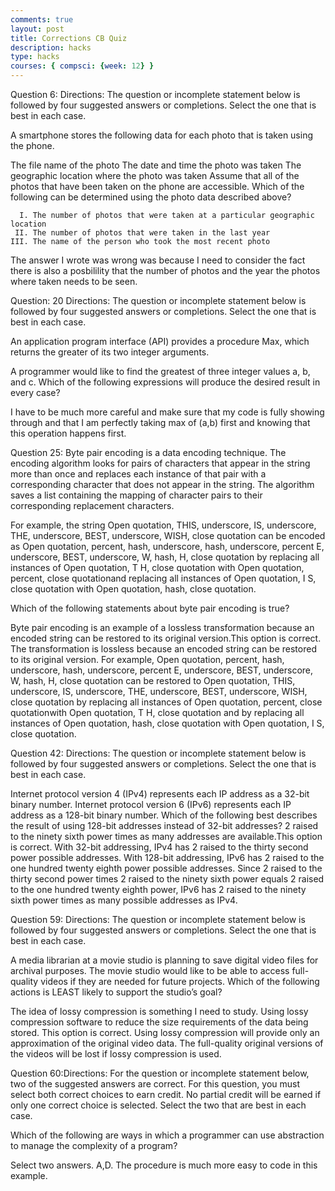 ```yaml
---
comments: true
layout: post
title: Corrections CB Quiz
description: hacks
type: hacks
courses: { compsci: {week: 12} }
---
```


Question 6: Directions: The question or incomplete statement below is followed by four suggested answers or completions. Select the one that is best in each case.

A smartphone stores the following data for each photo that is taken using the phone.

The file name of the photo
The date and time the photo was taken
The geographic location where the photo was taken
Assume that all of the photos that have been taken on the phone are accessible. Which of the following can be determined using the photo data described above?

      I. The number of photos that were taken at a particular geographic location
     II. The number of photos that were taken in the last year
    III. The name of the person who took the most recent photo

The answer I wrote was wrong was because I need to consider the fact there is also a posbilility that the number of photos and the year the photos where taken needs to be seen. 

Question: 20
Directions: The question or incomplete statement below is followed by four suggested answers or completions. Select the one that is best in each case.

An application program interface (API) provides a procedure Max, which returns the greater of its two integer arguments.

A programmer would like to find the greatest of three integer values a, b, and c. Which of the following expressions will produce the desired result in every case?

I have to be much more careful and make sure that my code is fully showing through and that I am perfectly taking max of (a,b) first and knowing that this operation happens first.

Question 25: Byte pair encoding is a data encoding technique. The encoding algorithm looks for pairs of characters that appear in the string more than once and replaces each instance of that pair with a corresponding character that does not appear in the string. The algorithm saves a list containing the mapping of character pairs to their corresponding replacement characters.

For example, the string Open quotation, THIS, underscore, IS, underscore, THE, underscore, BEST, underscore, WISH, close quotation can be encoded as Open quotation, percent, hash, underscore, hash, underscore, percent E, underscore, BEST, underscore, W, hash, H, close quotation by replacing all instances of Open quotation, T H, close quotation with Open quotation, percent, close quotationand replacing all instances of Open quotation, I S, close quotation with Open quotation, hash, close quotation.

Which of the following statements about byte pair encoding is true?

Byte pair encoding is an example of a lossless transformation because an encoded string can be restored to its original version.This option is correct. The transformation is lossless because an encoded string can be restored to its original version. For example, Open quotation, percent, hash, underscore, hash, underscore, percent E, underscore, BEST, underscore, W, hash, H, close quotation can be restored to Open quotation, THIS, underscore, IS, underscore, THE, underscore, BEST, underscore, WISH, close quotation by replacing all instances of Open quotation, percent, close quotationwith Open quotation, T H, close quotation and by replacing all instances of Open quotation, hash, close quotation with Open quotation, I S, close quotation.

Question 42: Directions: The question or incomplete statement below is followed by four suggested answers or completions. Select the one that is best in each case.

Internet protocol version 4 (IPv4) represents each IP address as a 32-bit binary number. Internet protocol version 6 (IPv6) represents each IP address as a 128-bit binary number. Which of the following best describes the result of using 128-bit addresses instead of 32-bit addresses?
2 raised to the ninety sixth power times as many addresses are available.This option is correct. With 32-bit addressing, IPv4 has 2 raised to the thirty second power possible addresses. With 128-bit addressing, IPv6 has 2 raised to the one hundred twenty eighth power possible addresses. Since 2 raised to the thirty second power times 2 raised to the ninety sixth power equals 2 raised to the one hundred twenty eighth power, IPv6 has 2 raised to the ninety sixth power times as many possible addresses as IPv4.

Question 59:
Directions: The question or incomplete statement below is followed by four suggested answers or completions. Select the one that is best in each case.

A media librarian at a movie studio is planning to save digital video files for archival purposes. The movie studio would like to be able to access full-quality videos if they are needed for future projects. Which of the following actions is LEAST likely to support the studio’s goal?

The idea of lossy compression is something I need to study.
Using lossy compression software to reduce the size requirements of the data being stored. This option is correct. Using lossy compression will provide only an approximation of the original video data. The full-quality original versions of the videos will be lost if lossy compression is used.


Question 60:Directions: For the question or incomplete statement below, two of the suggested answers are correct. For this question, you must select both correct choices to earn credit. No partial credit will be earned if only one correct choice is selected. Select the two that are best in each case.

Which of the following are ways in which a programmer can use abstraction to manage the complexity of a program?

Select two answers.
A,D. The procedure is much more easy to code in this example.

